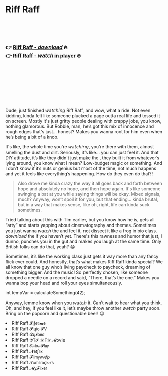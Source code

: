 <h1>Riff Raff</h1>

<br><br><br>

<h3>👉 <a href="https://Gregs-divicuper1972.github.io/puuniyggel/">Riff Raff - 𝘥𝘰𝘸𝘯𝘭𝘰𝘢𝘥</a> 🔥<br>
👉 <a href="https://Gregs-divicuper1972.github.io/puuniyggel/">Riff Raff - 𝘸𝘢𝘵𝘤𝘩 in player</a> 🔥
</h3>



<br><br><br><br><br><br><br>


Dude, just finished 𝘸𝘢𝘵𝘤𝘩𝘪𝘯𝘨 Riff Raff, and wow, what a ride. Not even kidding, kinda felt like someone plucked a page outta real life and tossed it on screen. Mostly it's just gritty people dealing with crappy jobs, you know, nothing glamorous. But Robbie, man, he’s got this mix of innocence and rough edges that's just... honest? Makes you wanna root for him even when he’s being a bit of a knob.

It's like, the whole time you're 𝘸𝘢𝘵𝘤𝘩𝘪𝘯𝘨, you're there with them, almost smelling the dust and dirt. Seriously, it’s like... you can just feel it. And that DIY attitude, it’s like they didn't just make the  , they built it from whatever’s lying around, you know what I mean? Low-budget magic or something. And I don’t know if it’s nuts or genius but most of the time, not much happens and yet it feels like everything’s happening. How do they even do that?!

> Also drove me kinda crazy the way it all goes back and forth between hope and absolutely no hope, and then hope again. It's like someone swinging a bat at you while saying things will be okay. Mixed signals, much? Anyway, won’t spoil it for you, but that ending… kinda brutal, but in a way that makes sense, like oh, right, life can kinda suck sometimes.

Tried talking about this with Tim earlier, but you know how he is, gets all “arty” and starts yapping about cinematography and themes. Sometimes you just wanna 𝘸𝘢𝘵𝘤𝘩 the   and feel it, not dissect it like a frog in bio class. 𝘥𝘰𝘸𝘯𝘭𝘰𝘢𝘥 the   if you haven’t yet. There's this rawness and humor that just, I dunno, punches you in the gut and makes you laugh at the same time. Only British folks can do that, yeah? 😂

Sometimes, it’s like the working class just gets it way more than any fancy flick ever could. And honestly, that’s what makes Riff Raff kinda special? We all know that one guy who’s living paycheck to paycheck, dreaming of something bigger. And the music! So perfectly chosen, like someone dropped a needle on a record and said, “There, that’s the one.” Makes you wanna bop your head and roll your eyes simultaneously.

int tempVar = calculateSomething(42);

Anyway, lemme know when you 𝘸𝘢𝘵𝘤𝘩 it. Can’t wait to hear what you think. Oh, and hey, if you feel like it, let’s maybe throw another 𝘸𝘢𝘵𝘤𝘩 party soon. Bring on the popcorn and questionable beer! 😉

<li>Riff Raff 𝓛𝗂ƒ𝖾𝗍𝗂𝓶𝖾</li>
<li>Riff Raff 𝓟𝗅ų𝗍𝗈 𝓣𝖵</li>
<li>Riff Raff 𝓓ų𝓫𝖻𝖾𝖽</li>
<li>Riff Raff 𝒴𝖳𝒮 𝒴𝖨𝖥𝒴 𝓜𝗈ν𝗂𝖾</li>
<li>Riff Raff 𝓞𝓃𝗂𝗈𝓃𝓟𝗅𝖆𝗒</li>
<li>Riff Raff 𝓝𝖾𝗍ƒ𝗅𝗂𝗑</li>
<li>Riff Raff 𝓕𝗂𝗅𝗆𝗒𝗐𝓐ρ</li>
<li>Riff Raff 𝒯𝒶𝗆𝗂𝗅𝗋𝗈ç𝗄𝑒𝗋𝗌</li>
<li>Riff Raff 𝓜𝗒𝓕𝗅𝗂𝗑𝖾𝗋</li>
